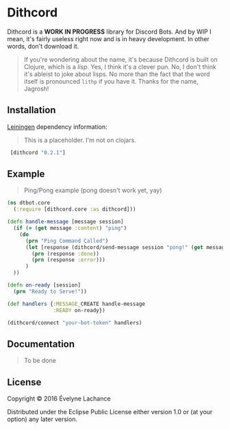 # Dithcord

Dithcord is a **WORK IN PROGRESS** library for Discord Bots. And by WIP I mean, it's fairly useless right now and is in heavy development. In other words, don't download it.

> If you're wondering about the name, it's because Dithcord is built on Clojure, which is a *lisp*. Yes, I think it's a clever pun. No, I don't think it's ableist to joke about lisps. No more than the fact that the word itself is pronounced `lithp` if you have it. Thanks for the name, Jagrosh!

## Installation

[Leiningen](https://github.com/technomancy/leiningen) dependency information:

> This is a placeholder. I'm not on clojars.

```clj
 [dithcord "0.2.1"]
```

## Example

> Ping/Pong example (pong doesn't work yet, yay)

```clj
(ns dtbot.core
  (:require [dithcord.core :as dithcord]))

(defn handle-message [message session]
  (if (= (get message :content) "ping")
    (do
      (prn "Ping Command Called")
      (let [response (dithcord/send-message session "pong!" (get message :channel_id))]
        (prn (response :done))
        (prn (response :error)))
      )
  ))

(defn on-ready [session]
  (prn "Ready to Serve!"))

(def handlers {:MESSAGE_CREATE handle-message
               :READY on-ready})

(dithcord/connect "your-bot-token" handlers)
```

## Documentation

> To be done

## License

Copyright © 2016 Évelyne Lachance

Distributed under the Eclipse Public License either version 1.0 or (at
your option) any later version.
